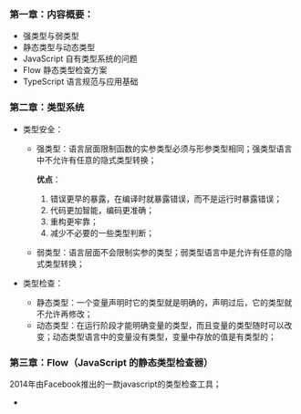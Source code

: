 ### 第一章：内容概要：

- 强类型与弱类型
- 静态类型与动态类型
- JavaScript 自有类型系统的问题
- Flow 静态类型检查方案
- TypeScript 语言规范与应用基础

### 第二章：类型系统

- 类型安全：

  - 强类型：语言层面限制函数的实参类型必须与形参类型相同；强类型语言中不允许有任意的隐式类型转换；

    **优点**：

    1. 错误更早的暴露，在编译时就暴露错误，而不是运行时暴露错误；
    2. 代码更加智能，编码更准确；
    3. 重构更牢靠；
    4. 减少不必要的一些类型判断；

  - 弱类型：语言层面不会限制实参的类型；弱类型语言中是允许有任意的隐式类型转换；

- 类型检查：

  - 静态类型：一个变量声明时它的类型就是明确的，声明过后，它的类型就不允许再修改；
  - 动态类型：在运行阶段才能明确变量的类型，而且变量的类型随时可以改变；动态类型语言中的变量没有类型，变量中存放的值是有类型的；

### 第三章：Flow（JavaScript 的静态类型检查器）

2014年由Facebook推出的一款javascript的类型检查工具；

- 